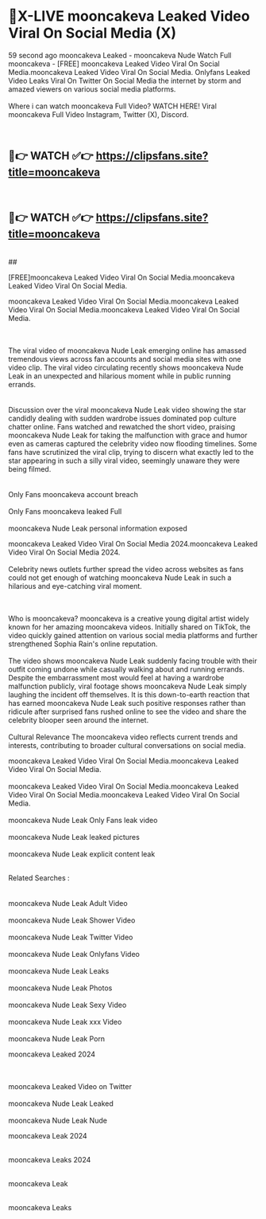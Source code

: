 # 🔴X-LIVE mooncakeva Leaked Video Viral On Social Media (X)<br>


59 second ago mooncakeva Leaked  - mooncakeva Nude  Watch Full mooncakeva - [FREE] mooncakeva Leaked Video Viral On Social Media.mooncakeva Leaked Video Viral On Social Media.   Onlyfans Leaked Video Leaks Viral On Twitter On Social Media the internet by storm and amazed viewers on various social media platforms. <br><br>
Where i can watch mooncakeva Full Video? WATCH HERE! Viral mooncakeva Full Video Instagram, Twitter (X), Discord. <br>


 <br>

##  🔴👉 WATCH ✅👉  <a href="https://clipsfans.site?title=mooncakeva&ref=git">https://clipsfans.site?title=mooncakeva</a> <br>
  <br>

##  🔴👉 WATCH ✅👉  <a href="https://clipsfans.site?title=mooncakeva&ref=git">https://clipsfans.site?title=mooncakeva</a> <br>
  <br>
  ##



[FREE]mooncakeva Leaked Video Viral On Social Media.mooncakeva Leaked Video Viral On Social Media. <br>

mooncakeva Leaked Video Viral On Social Media.mooncakeva Leaked Video Viral On Social Media.mooncakeva Leaked Video Viral On Social Media. <br>


  <br>

  <br>
The viral video of mooncakeva Nude Leak emerging online has amassed tremendous views across fan accounts and social media sites with one video clip. The viral video circulating recently shows mooncakeva Nude Leak in an unexpected and hilarious moment while in public running errands.<br>
<br>


<br>
Discussion over the viral mooncakeva Nude Leak video showing the star candidly dealing with sudden wardrobe issues dominated pop culture chatter online. Fans watched and rewatched the short video, praising mooncakeva Nude Leak for taking the malfunction with grace and humor even as cameras captured the celebrity video now flooding timelines. Some fans have scrutinized the viral clip, trying to discern what exactly led to the star appearing in such a silly viral video, seemingly unaware they were being filmed.<br>
<br>
<br> 
Only Fans mooncakeva account breach<br>
<br>
Only Fans mooncakeva leaked Full <br>
<br>
mooncakeva Nude Leak personal information exposed<br>

mooncakeva Leaked Video Viral On Social Media 2024.mooncakeva Leaked Video Viral On Social Media 2024. <br>
<br>
Celebrity news outlets further spread the video across websites as fans could not get enough of watching mooncakeva Nude Leak in such a hilarious and eye-catching viral moment.<br>
<br>

<br>
Who is mooncakeva? mooncakeva is a creative young digital artist widely known for her amazing mooncakeva videos. Initially shared on TikTok, the video quickly gained attention on various social media platforms and further strengthened Sophia Rain's online reputation.<br>
<br>
The video shows mooncakeva Nude Leak suddenly facing trouble with their outfit coming undone while casually walking about and running errands. Despite the embarrassment most would feel at having a wardrobe malfunction publicly, viral footage shows mooncakeva Nude Leak simply laughing the incident off themselves. It is this down-to-earth reaction that has earned mooncakeva Nude Leak such positive responses rather than ridicule after surprised fans rushed online to see the video and share the celebrity blooper seen around the internet.<br>
<br>
Cultural Relevance The mooncakeva video reflects current trends and interests, contributing to broader cultural conversations on social media.<br>

mooncakeva Leaked Video Viral On Social Media.mooncakeva Leaked Video Viral On Social Media.<br>
<br>
mooncakeva Leaked Video Viral On Social Media.mooncakeva Leaked Video Viral On Social Media.mooncakeva Leaked Video Viral On Social Media.<br>
<br>
mooncakeva Nude Leak Only Fans leak video<br>
<br>
mooncakeva Nude Leak leaked pictures<br>
<br>
mooncakeva Nude Leak explicit content leak<br>


<br>
Related Searches :<br>
<br>

<br>
mooncakeva Nude Leak Adult Video<br>
<br>
mooncakeva Nude Leak Shower Video<br>
<br>
mooncakeva Nude Leak Twitter Video<br>
<br>
mooncakeva Nude Leak Onlyfans Video<br>
<br>
mooncakeva Nude Leak Leaks<br>
<br>
mooncakeva Nude Leak Photos<br>

<br>
mooncakeva Nude Leak Sexy Video<br>
<br>
mooncakeva Nude Leak xxx Video<br>
<br>
mooncakeva Nude Leak Porn<br>

mooncakeva  Leaked 2024 <br> <br>
<br>

mooncakeva Leaked Video on Twitter <br>
<br>
mooncakeva Nude Leak Leaked<br>
<br>
mooncakeva Nude Leak Nude<br>


mooncakeva  Leak 2024 <br> <br>



mooncakeva  Leaks 2024 <br> <br>



 
mooncakeva  Leak<br> <br>



mooncakeva  Leaks<br> <br>





</p>




 



</p>










